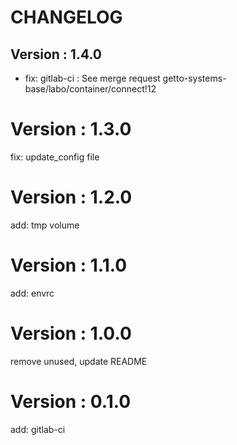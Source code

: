 # CHANGELOG

## Version : 1.4.0

- fix: gitlab-ci : See merge request getto-systems-base/labo/container/connect!12

# Version : 1.3.0

fix: update_config file

# Version : 1.2.0

add: tmp volume

# Version : 1.1.0

add: envrc

# Version : 1.0.0

remove unused, update README

# Version : 0.1.0

add: gitlab-ci

